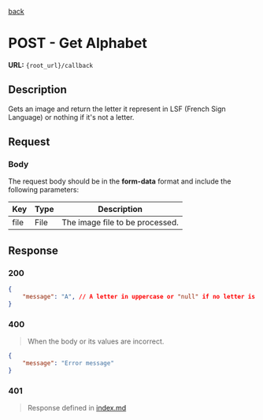 [back](../../index.md)
# POST - Get Alphabet
**URL:** `{root_url}/callback`

## Description

Gets an image and return the letter it represent in LSF (French Sign Language) or nothing if it's not a letter.

## Request

### Body
The request body should be in the **form-data** format and include the following parameters:

| Key  | Type   | Description                     |
|------|--------|---------------------------------|
| file | File   | The image file to be processed. |

## Response
### 200
```json
{
    "message": "A", // A letter in uppercase or "null" if no letter is recognized.
}
```
### 400
> When the body or its values are incorrect.
```json
{
    "message": "Error message"
}
```
### 401
> Response defined in [index.md](../../index.md)
